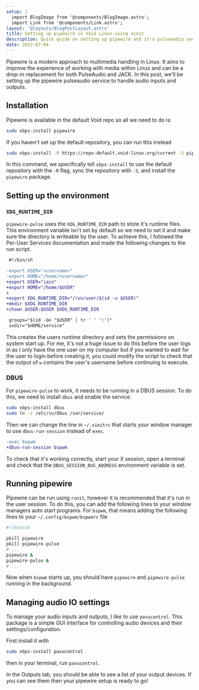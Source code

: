 ```yaml
---
setup: |
  import BlogImage from '@components/BlogImage.astro';
  import Link from '@components/Link.astro';
layout: '@layouts/BlogPostLayout.astro'
title: Setting up pipewire in Void Linux using xinit
description: Quick guide on setting up pipewire and it's pulseaudio service using xinit
date: 2022-07-04
---
```


<Link external href="https://pipewire.org/">Pipewire</Link> is a modern approach to multimedia handling in Linux. It aims to improve the experience of working with media within Linux and can be a drop-in replacement for both <Link external href="https://www.freedesktop.org/wiki/Software/PulseAudio/">PulseAudio</Link> and <Link external href="https://jackaudio.org/">JACK</Link>. In this post, we'll be setting up the pipewire pulseaudio service to handle audio inputs and outputs.

## Installation
Pipewire is available in the default Void repo so all we need to do is:

```sh
sudo xbps-install pipewire
```

If you haven't set up the default repository, you can run this instead
```sh
sudo xbps-install -R https://repo-default.void-linux.org/current -S pipewire
```

In this command, we specifically tell `xbps-install` to use the default repository with the `-R` flag, sync the repository with `-S`, and install the `pipewire` package.

## Setting up the environment

### `XDG_RUNTIME_DIR`
`pipewire-pulse` uses the `XDG_RUNTIME_DIR` path to store it's runtime files. This environment variable isn't set by default so we need to set it and make sure the directory is writeable by the user. To achieve this, I followed the <Link external href="https://docs.voidlinux.org/config/services/user-services.html">Per-User Services documentation</Link> and made the following changes to the run script.

```diff
 #!/bin/sh

-export USER="<username>"
-export HOME="/home/<username>"
+export USER="iain"
+export HOME="/home/$USER"
+
+export XDG_RUNTIME_DIR="/run/user/$(id -u $USER)"
+mkdir $XDG_RUNTIME_DIR
+chown $USER:$USER $XDG_RUNTIME_DIR

 groups="$(id -Gn "$USER" | tr ' ' ':')"
 svdir="$HOME/service"
```

This creates the users runtime directory and sets the permissions on system start up. For me, it's not a huge issue to do this before the user logs in as I only have the one user on my computer but if you wanted to wait for the user to login before creating it, you could modify the script to check that the output of `w` contains the user's username before continuing to execute.

### DBUS
For `pipewire-pulse` to work, it needs to be running in a DBUS session. To do this, we need to install `dbus` and enable the service.
```sh
sudo xbps-install dbus
sudo ln -s /etc/sv/dbus /var/service/
```

Then we can change the line in `~/.xinitrc` that starts your window manager to use `dbus-run-session` instead of `exec`.

```diff
-exec bspwm
+dbus-run-session bspwm
```

To check that it's working correctly, start your X session, open a terminal and check that the `DBUS_SESSION_BUS_ADDRESS` environment variable is set.

## Running pipewire
Pipewire can be run using `runit`, however it is recommended that it's run in the user session. To do this, you can add the following lines to your window managers auto start programs. For `bspwm`, that means adding the following lines to your `~/.config/bspwm/bspwmrc` file

```sh
#!/bin/sh

pkill pipewire
pkill pipewire-pulse
# ...
pipewire &
pipewire-pulse &
# ...
```

Now when `bspwm` starts up, you should have `pipewire` and `pipewire-pulse` running in the background.

## Managing audio IO settings

To manage your audio inputs and outputs, I like to use `pavucontrol`. This package is a simple GUI interface for controlling audio devices and their settings/configuration.

First install it with

```sh
sudo xbps-install pavucontrol
```

then in your terminal, run `pavucontrol`.

In the Outputs tab, you should be able to see a list of your output devices. If you can see them then your pipewire setup is ready to go!

<BlogImage src="/img/blog/pavucontrol-outputs.png" />

